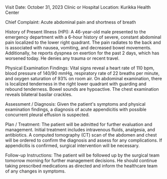  Visit Date: October 31, 2023
Clinic or Hospital Location: Kurikka Health Center

Chief Complaint: Acute abdominal pain and shortness of breath

History of Present Illness (HPI): A 46-year-old male presented to the emergency department with a 6-hour history of severe, constant abdominal pain localized to the lower right quadrant. The pain radiates to the back and is associated with nausea, vomiting, and decreased bowel movements. Additionally, he reports dyspnea on exertion for the past 2 days, which has worsened today. He denies any trauma or recent travel.

Physical Examination Findings: Vital signs reveal a heart rate of 110 bpm, blood pressure of 140/90 mmHg, respiratory rate of 22 breaths per minute, and oxygen saturation of 93% on room air. On abdominal examination, there is localized tenderness in the right lower quadrant with guarding and rebound tenderness. Bowel sounds are hypoactive. The chest examination reveals bilateral basilar crackles.

Assessment / Diagnosis: Given the patient's symptoms and physical examination findings, a diagnosis of acute appendicitis with possible concurrent pleural effusion is suspected.

Plan / Treatment: The patient will be admitted for further evaluation and management. Initial treatment includes intravenous fluids, analgesia, and antibiotics. A computed tomography (CT) scan of the abdomen and chest will be ordered to confirm the diagnosis and assess for any complications. If appendicitis is confirmed, surgical intervention will be necessary.

Follow-up Instructions: The patient will be followed up by the surgical team tomorrow morning for further management decisions. He should continue taking prescribed medications as directed and inform the healthcare team of any changes in symptoms.